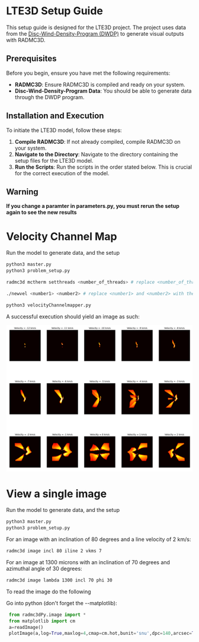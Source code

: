 # LTE3D Setup Guide

This setup guide is designed for the LTE3D project. The project uses data from the [Disc-Wind-Density-Program (DWDP)](https://github.com/K1zum1/Disc-Wind-Density-Program/blob/main/source/parameters/wind_density_output.csv) to generate visual outputs with RADMC3D.

## Prerequisites

Before you begin, ensure you have met the following requirements:

- **RADMC3D**: Ensure RADMC3D is compiled and ready on your system.
- **Disc-Wind-Density-Program Data**: You should be able to generate data through the DWDP program.

## Installation and Execution

To initiate the LTE3D model, follow these steps:

1. **Compile RADMC3D**: If not already compiled, compile RADMC3D on your system.
2. **Navigate to the Directory**: Navigate to the directory containing the setup files for the LTE3D model.
3. **Run the Scripts**: Run the scripts in the order stated below. This is crucial for the correct execution of the model.

## Warning

**If you change a paramter in parameters.py, you must rerun the setup again to see the new results** 

# Velocity Channel Map

Run the model to generate data, and the setup
```python
python3 master.py
python3 problem_setup.py
```

```bash
radmc3d mctherm setthreads <number_of_threads> # replace <number_of_threads> with the desired number
```

```bash
./newvel <number1> <number2> # replace <number1> and <number2> with the desired numbers
```

```python
python3 velocityChannelmapper.py
```

A successful execution should yield an image as such:

![alt text](sampleChannel.png)

# View a single image

Run the model to generate data, and the setup
```python
python3 master.py
python3 problem_setup.py
```

For an image with an inclination of 80 degrees and a line velocity of 2 km/s:
```bash
radmc3d image incl 80 iline 2 vkms 7
```
For an image at 1300 microns with an inclination of 70 degrees and azimuthal angle of 30 degrees:
```bash
radmc3d image lambda 1300 incl 70 phi 30
```
To read the image do the following

Go into python (don't forget the --matplotlib):

```python
 from radmc3dPy.image import *
 from matplotlib import cm
 a=readImage()
 plotImage(a,log=True,maxlog=4,cmap=cm.hot,bunit='snu',dpc=140,arcsec=True)
 ```